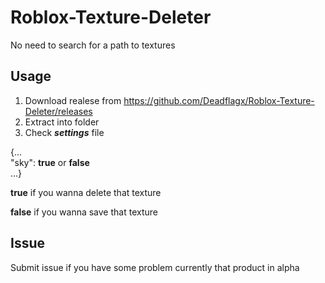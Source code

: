 # Roblox-Texture-Deleter
No need to search for a path to textures 
## Usage
1. Download realese from https://github.com/Deadflagx/Roblox-Texture-Deleter/releases
2. Extract into folder
3. Check ***settings*** file

{...    
"sky": **true** or **false**    
     ...} 
     
**true** if you wanna delete that texture

**false** if you wanna save that texture

## Issue
Submit issue if you have some problem
currently that product in alpha
